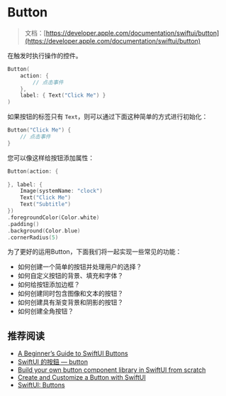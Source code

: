 # Button

> 文档：[https://developer.apple.com/documentation/swiftui/button](https://developer.apple.com/documentation/swiftui/button)

在触发时执行操作的控件。

```swift
Button(
    action: {
        // 点击事件
    },
    label: { Text("Click Me") }
)
```

如果按钮的标签只有 `Text`，则可以通过下面这种简单的方式进行初始化：

```swift
Button("Click Me") {
    // 点击事件
}
```

您可以像这样给按钮添加属性：

```swift
Button(action: {
                
}, label: {
    Image(systemName: "clock")
    Text("Click Me")
    Text("Subtitle")
})
.foregroundColor(Color.white)
.padding()
.background(Color.blue)
.cornerRadius(5)
```

为了更好的运用Button，下面我们将一起实现一些常见的功能：

* 如何创建一个简单的按钮并处理用户的选择？
* 如何自定义按钮的背景、填充和字体？
* 如何给按钮添加边框？
* 如何创建同时包含图像和文本的按钮？
* 如何创建具有渐变背景和阴影的按钮？
* 如何创建全角按钮？

## 推荐阅读

* [A Beginner’s Guide to SwiftUI Buttons](https://www.appcoda.com/swiftui-buttons/#button-full-width)
* [SwiftUI 的按鈕 — button](https://medium.com/%E5%BD%BC%E5%BE%97%E6%BD%98%E7%9A%84-swift-ios-app-%E9%96%8B%E7%99%BC%E5%95%8F%E9%A1%8C%E8%A7%A3%E7%AD%94%E9%9B%86/swiftui-%E7%9A%84%E6%8C%89%E9%88%95-button-89d1c35d99dc)
* [Build your own button component library in SwiftUI from scratch](https://www.calincrist.com/blog/2020-05-12-step-up-your-button-theme-in-swiftui/)
* [Create and Customize a Button with SwiftUI](https://programmingwithswift.com/create-and-customize-a-button-with-swiftui/)
* [SwiftUI: Buttons](https://whatdidilearn.info/2020/05/16/swiftui-buttons.html)